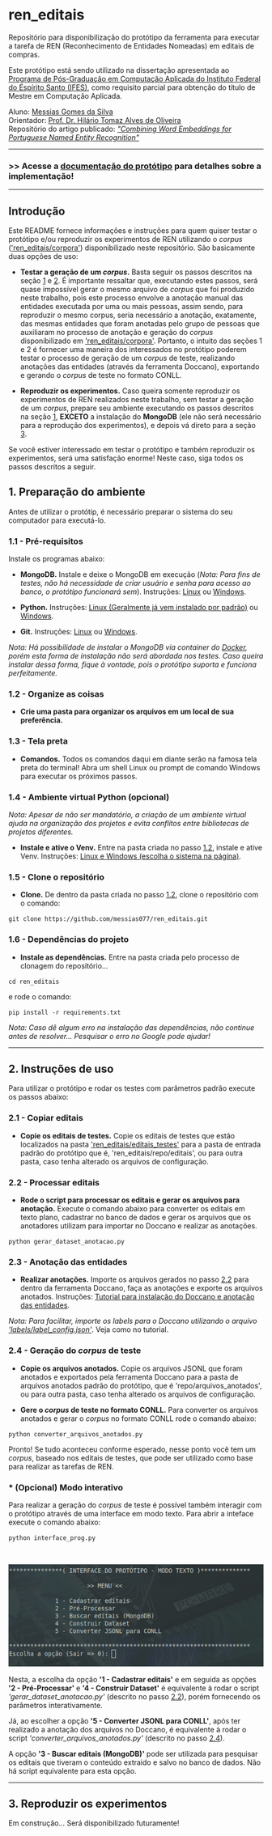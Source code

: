 # ren_editais
Repositório para disponibilização do protótipo da ferramenta para executar a tarefa de REN (Reconhecimento de Entidades Nomeadas) em editais de compras. 

Este protótipo está sendo utilizado na dissertação apresentada ao [Programa de Pós-Graduação em Computação Aplicada do Instituto Federal do Espírito Santo (IFES)](https://www.ifes.edu.br/cursos/pos-graduacao/mestrado-em-computacao-aplicada), como requisito parcial para obtenção do título de Mestre em Computação Aplicada.

Aluno: [Messias Gomes da Silva](http://lattes.cnpq.br/4261938952361658)<br>
Orientador: [Prof. Dr. Hilário Tomaz Alves de Oliveira](http://lattes.cnpq.br/8980213630090119)<br>
Repositório do artigo publicado: [*"Combining Word Embeddings for Portuguese Named Entity Recognition"*](https://github.com/messias077/ner_pt)

---
### >> Acesse a [documentação do protótipo](https://messias077.github.io/teste/) para detalhes sobre a implementação!

---
## Introdução
Este README fornece informações e instruções para quem quiser testar o protótipo e/ou reproduzir os experimentos de REN utilizando o *corpus* (['ren_editais/corpora'](corpora/)) disponibilizado neste repositório. São basicamente duas opções de uso:
* **Testar a geração de um *corpus*.** Basta seguir os passos descritos na seção [1](#1-preparação-do-ambiente) e [2](#2-instruções-de-uso). É importante ressaltar que, executando estes passos, será quase impossível gerar o mesmo arquivo de *corpus* que foi produzido neste trabalho, pois este processo envolve a anotação manual das entidades executada por uma ou mais pessoas, assim sendo, para reproduzir o mesmo corpus, seria necessário a anotação, exatamente, das mesmas entidades que foram anotadas pelo grupo de pessoas que auxiliaram no processo de anotação e geração do *corpus* disponibilizado em ['ren_editais/corpora'](corpora/). Portanto, o intuito das seções 1 e 2 é fornecer uma maneira dos interessados no protótipo poderem testar o processo de geração de um *corpus* de teste, realizando anotações das entidades (através da ferramenta Doccano), exportando e gerando o *corpus* de teste no formato CONLL.

* **Reproduzir os experimentos.** Caso queira somente reproduzir os experimentos de REN realizados neste trabalho, sem testar a geração de um *corpus*, prepare seu ambiente executando os passos descritos na seção [1](#1-preparação-do-ambiente), **EXCETO** a instalação do **MongoDB** (ele não será necessário para a reprodução dos experimentos), e depois vá direto para a seção [3](#3-reproduzir-os-experimentos).

Se você estiver interessado em testar o protótipo e também reproduzir os experimentos, será uma satisfação enorme! Neste caso, siga todos os passos descritos a seguir.

## 1. Preparação do ambiente
Antes de utilizar o protótip, é necessário preparar o sistema do seu computador para executá-lo.

### 1.1 - Pré-requisitos
Instale os programas abaixo:
* **MongoDB.** Instale e deixe o MongoDB em execução (*Nota: Para fins de testes, não há necessidade de criar usuário e senha para acesso ao banco, o protótipo funcionará sem*). Instruções: [Linux](https://www.mongodb.com/docs/manual/administration/install-on-linux/) ou [Windows](https://www.mongodb.com/docs/manual/tutorial/install-mongodb-on-windows).

* **Python.** Instruções: [Linux (Geralmente já vem instalado por padrão)](https://python.org.br/instalacao-linux) ou [Windows](https://www.python.org/downloads/windows).

* **Git.** Instruções: [Linux](https://git-scm.com/download/linux) ou [Windows](https://git-scm.com/download/win).

*Nota: Há possibilidade de instalar o MongoDB via container do [Docker](https://www.docker.com/), porém esta forma de instalação não será abordada nos testes. Caso queira instalar dessa forma, fique à vontade, pois o protótipo suporta e funciona perfeitamente.*

### 1.2 - Organize as coisas
* **Crie uma pasta para organizar os arquivos em um local de sua preferência.**

### 1.3 - Tela preta
* **Comandos.** Todos os comandos daqui em diante serão na famosa tela preta do terminal! Abra um shell Linux ou prompt de comando Windows para executar os próximos passos.

### 1.4 - Ambiente virtual Python (opcional)

*Nota: Apesar de não ser mandatório, a criação de um ambiente virtual ajuda na organização dos projetos e evita conflitos entre bibliotecas de projetos diferentes.*

* **Instale e ative o Venv.** Entre na pasta criada no passo [1.2](#12---organize-as-coisas), instale e ative Venv. Instruções: [Linux e Windows (escolha o sistema na página)](https://packaging.python.org/en/latest/guides/installing-using-pip-and-virtual-environments/#creating-a-virtual-environment).

### 1.5 - Clone o repositório
* **Clone.** De dentro da pasta criada no passo [1.2](#12---organize-as-coisas), clone o repositório com o comando:
```
git clone https://github.com/messias077/ren_editais.git
```

### 1.6 - Dependências do projeto
* **Instale as dependências.** Entre na pasta criada pelo processo de clonagem do repositório...
```
cd ren_editais
```
e rode o comando:
```
pip install -r requirements.txt
```
*Nota: Caso dê algum erro na instalação das dependências, não continue antes de resolver... Pesquisar o erro no Google pode ajudar!*

---
## 2. Instruções de uso

Para utilizar o protótipo e rodar os testes com parâmetros padrão execute os passos abaixo:

### 2.1 - Copiar editais
* **Copie os editais de testes.** Copie os editais de testes que estão localizados na pasta ['ren_editais/editais_testes'](editais_testes/) para a pasta de entrada padrão do protótipo que é, 'ren_editais/repo/editais', ou para outra pasta, caso tenha alterado os arquivos de configuração.

### 2.2 - Processar editais
* **Rode o script para processar os editais e gerar os arquivos para anotação.** Execute o comando abaixo para converter os editais em texto plano, cadastrar no banco de dados e gerar os arquivos que os anotadores utilizam para importar no Doccano e realizar as anotações.
```
python gerar_dataset_anotacao.py
```
### 2.3 - Anotação das entidades
* **Realizar anotações.** Importe os arquivos gerados no passo [2.2](#22---processar-editais) para dentro da ferramenta Doccano, faça as anotações e exporte os arquivos anotados. Instruções: [Tutorial para instalação do Doccano e anotação das entidades](https://messias077.github.io/teste/tutorial_doccano.pdf).

*Nota: Para facilitar, importe os labels para o Doccano utilizando o arquivo ['labels/label_config.json'](labels/label_config.json)*. Veja como no tutorial.

### 2.4 - Geração do *corpus* de teste
* **Copie os arquivos anotados.** Copie os arquivos JSONL que foram anotados e exportados pela ferramenta Doccano para a pasta de arquivos anotados padrão do protótipo, que é 'repo/arquivos_anotados', ou para outra pasta, caso tenha alterado os arquivos de configuração.

* **Gere o *corpus* de teste no formato CONLL.** Para converter os arquivos anotados e gerar o *corpus* no formato CONLL rode o comando abaixo:
```
python converter_arquivos_anotados.py
```
Pronto! Se tudo aconteceu conforme esperado, nesse ponto você tem um *corpus*, baseado nos editais de testes, que pode ser utilizado como base para realizar as tarefas de REN.

### * (Opcional) Modo interativo

Para realizar a geração do *corpus* de teste é possível também interagir com o protótipo através de uma interface em modo texto. Para abrir a inteface execute o comando abaixo:
```
python interface_prog.py
```
<br>

![](./print_interface.png)

Nesta, a escolha da opção **'1 - Cadastrar editais'** e em seguida as opções **'2 - Pré-Processar'** e **'4 - Construir Dataset'** é equivalente à rodar o script *'gerar_dataset_anotacao.py'* (descrito no passo [2.2](#22---processar-editais)), porém fornecendo os parâmetros interativamente.

Já, ao escolher a opção **'5 - Converter JSONL para CONLL'**, após ter realizado a anotação dos arquivos no Doccano, é equivalente à rodar o script *'converter_arquivos_anotados.py'* (descrito no passo [2.4](#24---geração-do-corpus)).

A opção **'3 - Buscar editais (MongoDB)'** pode ser utilizada para pesquisar os editais que tiveram o conteúdo extraido e salvo no banco de dados. Não há script equivalente para esta opção.

---
## 3. Reproduzir os experimentos
Em construção... Será disponibilizado futuramente!
